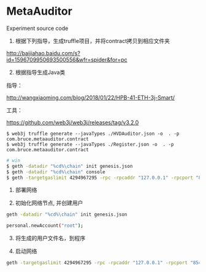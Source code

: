 # MetaAuditor
Experiment source code


1. 根据下列指导，生成truffle项目，并将contract拷贝到相应文件夹

http://baijiahao.baidu.com/s?id=1596709950693500556&wfr=spider&for=pc

2. 根据指导生成Java类 

指导：

http://wangxiaoming.com/blog/2018/01/22/HPB-41-ETH-3j-Smart/

工具：

https://github.com/web3j/web3j/releases/tag/v3.2.0

```shell
$ web3j truffle generate --javaTypes ./HVDAuditor.json -o  . -p com.bruce.metaauditor.contract
$ web3j truffle generate --javaTypes ./Register.json -o  . -p com.bruce.metaauditor.contract

```

```bash
# win
$ geth -datadir "%cd%\chain" init genesis.json
$ geth -datadir "%cd%\chain" console
$ geth -targetgaslimit 4294967295 -rpc -rpcaddr "127.0.0.1" -rpcport "8545" -port "30301" -rpcapi "eth,web3,personal" -networkid 2018 -identity 2018 -nodiscover -maxpeers 5 -datadir "%cd%\chain" -unlock 0 -rpccorsdomain "*" -mine console
```

1. 部署网络

2. 初始化网络节点, 并创建用户

```bash
geth -datadir "%cd%\chain" init genesis.json

personal.newAccount("root");
```

3. 将生成的用户文件名，到程序

4. 启动网络 

```bash
geth -targetgaslimit 4294967295 -rpc -rpcaddr "127.0.0.1" -rpcport "8545" -port "30301" -rpcapi "eth,web3,personal" -networkid 2018 -identity 2018 -nodiscover -maxpeers 5 -datadir "%cd%\chain" -unlock 0 -rpccorsdomain "*" -mine console
```
